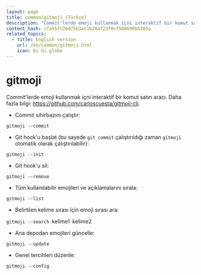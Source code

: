 ```yaml
---
layout: page
title: common/gitmoji (Türkçe)
description: "Commit'lerde emoji kullanmak içni interaktif bir komut satırı aracı."
content_hash: cfa557c26d75b3ac1b28a723f0cf588698b5205a
related_topics:
  - title: English version
    url: /en/common/gitmoji.html
    icon: bi bi-globe
---
```

# gitmoji

Commit'lerde emoji kullanmak içni interaktif bir komut satırı aracı.
Daha fazla bilgi: <https://github.com/carloscuesta/gitmoji-cli>.

- Commit sihirbazını çalıştır:

`gitmoji --commit`

- Git hook'u başlat (bu sayede `git commit` çalıştırıldığı zaman `gitmoji` otomatik olarak çalıştırılabilir):

`gitmoji --init`

- Git hook'u sil:

`gitmoji --remove`

- Tüm kullanılabilir emojileri ve açıklamalarını sırala:

`gitmoji --list`

- Belirtilen kelime sırası için emoji sırası ara:

`gitmoji --search `<span class="tldr-var badge badge-pill bg-dark-lm bg-white-dm text-white-lm text-dark-dm font-weight-bold">kelime1</span>` `<span class="tldr-var badge badge-pill bg-dark-lm bg-white-dm text-white-lm text-dark-dm font-weight-bold">kelime2</span>

- Ana depodan emojileri güncelle:

`gitmoji --update`

- Genel tercihleri düzenle:

`gitmoji --config`
